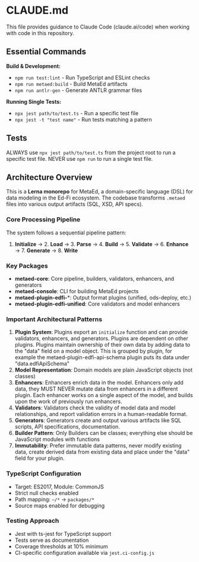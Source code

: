 # CLAUDE.md

This file provides guidance to Claude Code (claude.ai/code) when working with code in this repository.

## Essential Commands

**Build & Development:**
- `npm run test:lint` - Run TypeScript and ESLint checks
- `npm run metaed:build` - Build MetaEd artifacts
- `npm run antlr-gen` - Generate ANTLR grammar files

**Running Single Tests:**
- `npx jest path/to/test.ts` - Run a specific test file
- `npx jest -t "test name"` - Run tests matching a pattern

## Tests

ALWAYS use `npx jest path/to/test.ts` from the project root to run a specific test file. NEVER use `npm run` to run a single test file.

## Architecture Overview

This is a **Lerna monorepo** for MetaEd, a domain-specific language (DSL) for data modeling in the Ed-Fi ecosystem. The codebase transforms `.metaed` files into various output artifacts (SQL, XSD, API specs).

### Core Processing Pipeline

The system follows a sequential pipeline pattern:
1. **Initialize** → 2. **Load** → 3. **Parse** → 4. **Build** → 5. **Validate** → 6. **Enhance** → 7. **Generate** → 8. **Write**

### Key Packages

- **metaed-core**: Core pipeline, builders, validators, enhancers, and generators
- **metaed-console**: CLI for building MetaEd projects
- **metaed-plugin-edfi-***: Output format plugins (unified, ods-deploy, etc.)
- **metaed-plugin-edfi-unified**: Core validators and model enhancers

### Important Architectural Patterns

1. **Plugin System**: Plugins export an `initialize` function and can provide validators, enhancers, and generators. Plugins are dependent on other plugins. Plugins maintain ownership of their own data by adding data to the "data" field on a model object. This is grouped by plugin, for example the metaed-plugin-edfi-api-schema plugin puts its data under "data.edfiApiSchema"
2. **Model Representation**: Domain models are plain JavaScript objects (not classes)
3. **Enhancers**: Enhancers enrich data in the model. Enhancers only add data, they MUST NEVER mutate data from enhancers in a different plugin. Each enhancer works on a single aspect of the model, and builds upon the work of previously run enhancers.
4. **Validators**: Validators check the validity of model data and model relationships, and report validation errors in a human-readable format.
5. **Generators**: Generators create and output various artifacts like SQL scripts, API specifications, documentation.
6. **Builder Pattern**: Only Builders can be classes; everything else should be JavaScript modules with functions
7. **Immutability**: Prefer immutable data patterns, never modify existing data, create derived data from existing data and place under the "data" field for your plugin.

### TypeScript Configuration

- Target: ES2017, Module: CommonJS
- Strict null checks enabled
- Path mapping: `~/*` → `packages/*`
- Source maps enabled for debugging

### Testing Approach

- Jest with ts-jest for TypeScript support
- Tests serve as documentation
- Coverage thresholds at 10% minimum
- CI-specific configuration available via `jest.ci-config.js`